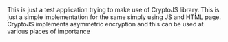 This is just a test application trying to make use of CryptoJS library.
This is just a simple implementation for the same simply using JS and HTML page.
CryptoJS implements asymmetric encryption and this can be used at various places of importance

